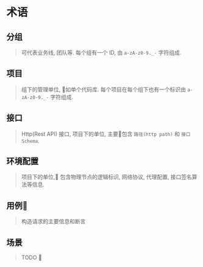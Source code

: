 # 术语

## 分组

> 可代表业务线, 团队等. 每个组有一个 ID, 由 `a-zA-z0-9._-` 字符组成.

## 项目

> 组下的管理单位, 如单个代码库. 每个项目在每个组下也有一个标识由 `a-zA-z0-9._-` 字符组成.

## 接口

> Http(Rest API) 接口, 项目下的单位, 主要包含 `路径(http path)` 和 `接口 Schema`.

## 环境配置

> 项目下的单位, 包含物理节点的逻辑标识, 网络协议, 代理配置, 接口签名算法等信息.

## 用例

> 构造请求的主要信息和断言

## 场景

> TODO :dango:
